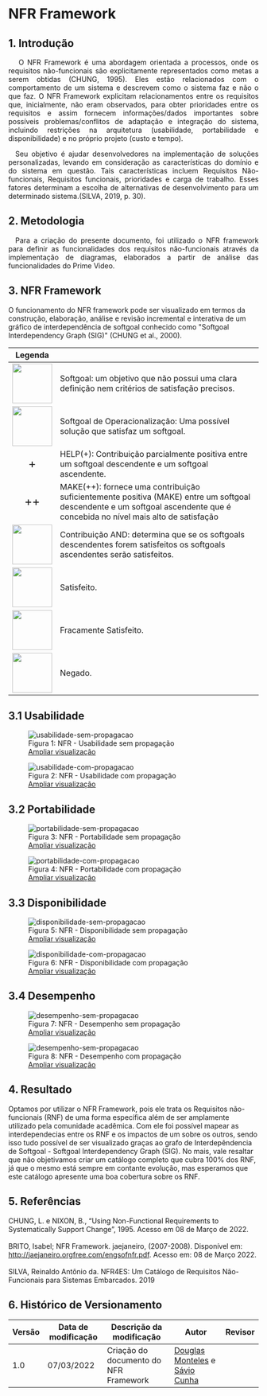 # NFR Framework

## 1. Introdução

<p align='justify'>
    &emsp; O NFR Framework é uma abordagem orientada a processos, onde os requisitos não-funcionais são explicitamente representados como metas a serem obtidas (CHUNG, 1995). Eles estão relacionados com o comportamento de um sistema e descrevem como o sistema faz e não o que faz.
O NFR Framework explicitam relacionamentos entre os requisitos que, inicialmente, não eram observados, para obter prioridades entre os requisitos e assim fornecem informações/dados importantes sobre possíveis problemas/conflitos de adaptação e integração do sistema, incluindo restrições na arquitetura (usabilidade, portabilidade e disponibilidade) e no próprio projeto (custo e tempo).
  </p>
  <p align='justify'>
    &emsp;Seu objetivo é ajudar desenvolvedores na implementação de soluções personalizadas, levando em consideração as características do domínio e do sistema em questão. Tais características incluem Requisitos Não-funcionais, Requisitos funcionais, prioridades e carga de trabalho. Esses fatores determinam a escolha de alternativas de desenvolvimento para um determinado sistema.(SILVA, 2019, p. 30).
</p>

## 2. Metodologia
<p align='justify'>
    &emsp;Para a criação do presente documento, foi utilizado o NFR framework para definir as  funcionalidades dos requisitos não-funcionais através da implementação de diagramas, elaborados a partir de análise das funcionalidades do Prime Video. 
</p>
  
## 3. NFR Framework

O funcionamento do NFR framework pode ser visualizado em termos da construção, elaboração, análise e revisão incremental e interativa de um gráfico de interdependência de softgoal conhecido como "Softgoal Interdependency Graph (SIG)" (CHUNG et al., 2000).

<table>
    <thead>
        <tr>
            <th>Legenda</th>
            <th></th>
        </tr>
    </thead>
    <tbody>
        <tr>
            <td>
                <img width="80" src="../../assets/img/nfr/softgoal.png">
            </td>
            <td>Softgoal:  um objetivo que não possui uma clara definição nem critérios de satisfação precisos.</td>
        </tr>
        <tr>
            <td>
                <img width="80" src="../../assets/img/nfr/softgoal-op.png">
            </td>
            <td>Softgoal de Operacionalização: Uma possível solução que satisfaz um softgoal.</td>
        </tr>
        <tr>
            <td>
                <center>
                    <span style="font-size:18pt">+</span>
                </center>
            </td>
            <td>HELP(+): Contribuição parcialmente positiva entre um softgoal descendente e um softgoal ascendente.</td>
        </tr>
        <tr>
            <td>
                <center>
                    <span style="font-size:18pt">++</span>
                </center>
            </td>
            <td>MAKE(++): fornece uma contribuição suficientemente positiva (MAKE) entre um softgoal descendente e um softgoal ascendente que é concebida no nível mais alto de satisfação</td>
        </tr>
        <tr>
            <td>
                <img width="80" src="../../assets/img/nfr/contribuicao-and.png">
            </td>
            <td>Contribuição AND: determina que se os softgoals descendentes forem satisfeitos os softgoals ascendentes serão satisfeitos.</td>
        </tr>
        <tr>
            <td>
                <img width="80" src="../../assets/img/nfr/rotulo-satisfeito.png">
            </td>
            <td>Satisfeito.</td>
        </tr>
        <tr>
            <td>
                <img width="80" src="../../assets/img/nfr/rotulo-fracamente-satisfeito.png">
            </td>
            <td>Fracamente Satisfeito.</td>
        </tr>
        <tr>
            <td>
                <img width="80" src="../../assets/img/nfr/rotulo-negado.png">
            </td>
            <td>Negado.</td>
        </tr>
    </tbody>
</table>

## 3.1 Usabilidade

<figure>
    <img 
        src="../../assets/img/nfr/Usabilidade-sem-propagacao.png" alt="usabilidade-sem-propagacao"
    >
    <figcaption>Figura 1: NFR - Usabilidade sem propagação</figcatpion>
    <br/>
    <span>
        <a href="../../assets/img/nfr/Usabilidade-sem-propagacao.png">
            Ampliar visualização
        </a>
    </span>
</figure>

<figure>
    <img 
        src="../../assets/img/nfr/Usabilidade-com-propagacao.png" alt="usabilidade-com-propagacao"
    >
    <figcaption>Figura 2: NFR - Usabilidade com propagação</figcatpion>
    <br/>
    <span>
        <a href="../../assets/img/nfr/Usabilidade-com-propagacao.png">
            Ampliar visualização
        </a>
    </span>
</figure>

## 3.2 Portabilidade

<figure>
    <img 
        src="../../assets/img/nfr/Portabilidade-sem-propagacao.png" alt="portabilidade-sem-propagacao"
    >
    <figcaption>Figura 3: NFR - Portabilidade sem propagação</figcatpion>
    <br/>
    <span>
        <a href="../../assets/img/nfr/Portabilidade-sem-propagacao.png">
            Ampliar visualização
        </a>
    </span>
</figure>

<figure>
    <img 
        src="../../assets/img/nfr/Portabilidade-com-propagacao.png" alt="portabilidade-com-propagacao"
    >
    <figcaption>Figura 4: NFR - Portabilidade com propagação</figcatpion>
    <br/>
    <span>
        <a href="../../assets/img/nfr/Portabilidade-com-propagacao.png">
            Ampliar visualização
        </a>
    </span>
</figure>

## 3.3 Disponibilidade

<figure>
    <img 
        src="../../assets/img/nfr/Disponibilidade-sem-propagacao.png" alt="disponibilidade-sem-propagacao"
    >
    <figcaption>Figura 5: NFR - Disponibilidade sem propagação</figcatpion>
    <br/>
    <span>
        <a href="../../assets/img/nfr/Disponibilidade-sem-propagacao.png">
            Ampliar visualização
        </a>
    </span>
</figure>

<figure>
    <img 
        src="../../assets/img/nfr/Disponibilidade-com-propagacao.png" alt="disponibilidade-com-propagacao"
    >
    <figcaption>Figura 6: NFR - Disponibilidade com propagação</figcatpion>
    <br/>
    <span>
        <a href="../../assets/img/nfr/Disponibilidade-com-propagacao.png">
            Ampliar visualização
        </a>
    </span>
</figure>

## 3.4 Desempenho

<figure>
    <img 
        src="../../assets/img/nfr/Desempenho-sem-propagacao.png" alt="desempenho-sem-propagacao"
    >
    <figcaption>Figura 7: NFR - Desempenho sem propagação</figcatpion>
    <br/>
    <span>
        <a href="../../assets/img/nfr/Desempenho-sem-propagacao.png">
            Ampliar visualização
        </a>
    </span>
</figure>

<figure>
    <img 
        src="../../assets/img/nfr/Desempenho-com-propagacao.png" alt="desempenho-sem-propagacao"
    >
    <figcaption>Figura 8: NFR - Desempenho com propagação</figcatpion>
    <br/>
    <span>
        <a href="../../assets/img/nfr/Desempenho-com-propagacao.png">
            Ampliar visualização
        </a>
    </span>
</figure>

## 4. Resultado

Optamos por utilizar o NFR Framework, pois ele trata os Requisitos não-funcionais (RNF) de uma forma específica além de ser amplamente utilizado pela comunidade acadêmica. Com ele foi possível mapear as interdependecias entre os RNF e os impactos de um sobre os outros, sendo isso tudo possível de ser visualizado graças ao grafo de Interdepêndencia de Softgoal - Softgoal Interdependency Graph (SIG). No mais, vale resaltar que não objetivamos criar um catálogo completo que cubra 100% dos RNF, já que o mesmo está sempre em contante evolução, mas esperamos que este catálogo apresente uma boa cobertura sobre os RNF.

## 5. Referências
CHUNG, L. e NIXON, B., “Using Non-Functional Requirements to Systematically Support Change”, 1995. Acesso em 08 de Março de 2022.<br></br>
BRITO, Isabel; NFR Framework. jaejaneiro, (2007-2008). Disponível em: <http://jaejaneiro.orgfree.com/engsofnfr.pdf>. Acesso em: 08 de Março 2022.<br></br>
SILVA, Reinaldo Antônio da. NFR4ES: Um Catálogo de Requisitos Não-Funcionais para Sistemas Embarcados. 2019

## 6. Histórico de Versionamento

|Versão|Data de modificação|Descrição da modificação|Autor|Revisor|
|-|-|-|-|-|
|1.0|07/03/2022|Criação do documento do NFR Framework|[Douglas Monteles](https://github.com/douglasmonteles) e [Sávio Cunha](https://github.com/savioc2)||
